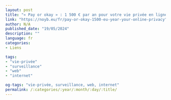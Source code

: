 ```yaml
---
layout: post
title: "« Pay or okay » : 1 500 € par an pour votre vie privée en ligne ?"
link: "https://noyb.eu/fr/pay-or-okay-1500-eu-year-your-online-privacy"
author: N/A
published_date: "19/05/2024"
description: ""
language: fr
categories:
- Liens

tags:
- "vie-privée"
- "surveillance"
- "web"
- "internet"

og-tags: "vie-privée, surveillance, web, internet"
permalink: /:categories/:year/:month/:day/:title/
---
```

